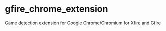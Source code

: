 gfire_chrome_extension
======================

Game detection extension for Google Chrome/Chromium for Xfire and Gfire